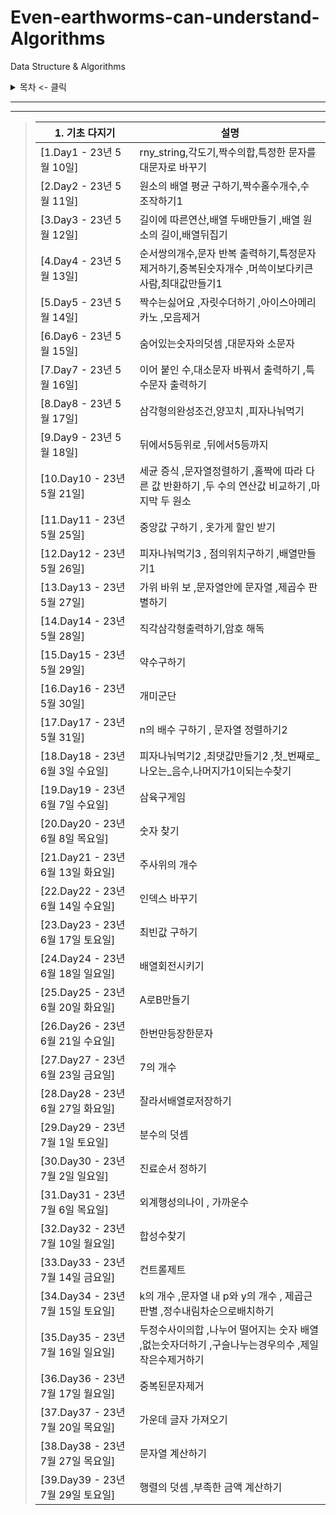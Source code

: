 # Even-earthworms-can-understand-Algorithms

Data Structure &amp; Algorithms

<details>
<summary>목차 <- 클릭</summary>

### - 1. 기초 다지기

</details>

***

***
> | 1. 기초 다지기                   | 설명                                                        
> |-----------------------------------------------------------|------------------------------|
> | [1.Day1 - 23년 5월 10일]       | rny_string,각도기,짝수의합,특정한 문자를 대문자로 바꾸기                      |
> | [2.Day2 - 23년 5월 11일]       | 원소의 배열 평균 구하기,짝수홀수개수,수 조작하기1                              |
> | [3.Day3 - 23년 5월 12일]       | 길이에 따른연산,배열 두배만들기 ,배열 원소의 길이,배열뒤집기                        |
> | [4.Day4 - 23년 5월 13일]       | 순서쌍의개수,문자 반복 출력하기,특정문자제거하기,중복된숫자개수 ,머쓱이보다키큰사람,최대값만들기1     |
> | [5.Day5 - 23년 5월 14일]       | 짝수는싫어요 ,자릿수더하기 ,아이스아메리카노  ,모음제거                           |
> | [6.Day6 - 23년 5월 15일]       | 숨어있는숫자의덧셈 ,대문자와 소문자                                       |
> | [7.Day7 - 23년 5월 16일]       | 이어 붙인 수,대소문자 바꿔서 출력하기  ,특수문자 출력하기                         |
> | [8.Day8 - 23년 5월 17일]       | 삼각형의완성조건,양꼬치 ,피자나눠먹기                                      |
> | [9.Day9 - 23년 5월 18일]       | 뒤에서5등위로   ,뒤에서5등까지                                        |
> | [10.Day10 - 23년 5월 21일]     | 세균 증식 ,문자열정렬하기 ,홀짝에 따라 다른 값 반환하기 ,두 수의 연산값 비교하기 ,마지막 두 원소 
> | [11.Day11 - 23년 5월 25일]     | 중앙값 구하기 , 옷가게 할인 받기                                       | 
> | [12.Day12 - 23년 5월 26일]     | 피자나눠먹기3 , 점의위치구하기   ,배열만들기1                               | 
> | [13.Day13 - 23년 5월 27일]     | 가위 바위 보  ,문자열안에 문자열 ,제곱수 판별하기                             | 
> | [14.Day14 - 23년 5월 28일]     | 직각삼각형출력하기,암호 해독                                           | 
> | [15.Day15 - 23년 5월 29일]     | 약수구하기                                                     | 
> | [16.Day16 - 23년 5월 30일]     | 개미군단                                                      | 
> | [17.Day17 - 23년 5월 31일]     | n의 배수 구하기 , 문자열 정렬하기2                                     | 
> | [18.Day18 - 23년 6월 3일 수요일]  | 피자나눠먹기2 ,최댓값만들기2 ,첫_번째로_나오는_음수,나머지가1이되는수찾기                | 
> | [19.Day19 - 23년 6월 7일 수요일]  | 삼육구게임                                                     | 
> | [20.Day20 - 23년 6월 8일 목요일]  | 숫자 찾기                                                     | 
> | [21.Day21 - 23년 6월 13일 화요일] | 주사위의 개수                                                   | 
> | [22.Day22 - 23년 6월 14일 수요일] | 인덱스 바꾸기                                                   | 
> | [23.Day23 - 23년 6월 17일 토요일] | 최빈값 구하기                                                   | 
> | [24.Day24 - 23년 6월 18일 일요일] | 배열회전시키기                                                   | 
> | [25.Day25 - 23년 6월 20일 화요일] | A로B만들기                                                    | 
> | [26.Day26 - 23년 6월 21일 수요일] | 한번만등장한문자                                                  | 
> | [27.Day27 - 23년 6월 23일 금요일] | 7의 개수                                                     | 
> | [28.Day28 - 23년 6월 27일 화요일] | 잘라서배열로저장하기                                                |
> | [29.Day29 - 23년 7월 1일 토요일]  | 분수의 덧셈                                                    |
> | [30.Day30 - 23년 7월 2일 일요일]  | 진료순서 정하기                                                  |
> | [31.Day31 - 23년 7월 6일 목요일]  | 외계행성의나이  , 가까운수                                           |
> | [32.Day32 - 23년 7월 10일 월요일] | 합성수찾기                                                     |
> | [33.Day33 - 23년 7월 14일 금요일] | 컨트롤제트                                                     |
> | [34.Day34 - 23년 7월 15일 토요일] | k의 개수 ,문자열 내 p와 y의 개수 , 제곱근판별   ,정수내림차순으로배치하기             |
> | [35.Day35 - 23년 7월 16일 일요일] | 두정수사이의합 ,나누어 떨어지는 숫자 배열  ,없는숫자더하기 ,구슬나누는경우의수 ,제일작은수제거하기   |
> | [36.Day36 - 23년 7월 17일 월요일] | 중복된문자제거                                                   |
> | [37.Day37 - 23년 7월 20일 목요일] | 가운데 글자 가져오기                                               |
> | [38.Day38 - 23년 7월 27일 목요일] | 문자열 계산하기                                                  |
> | [39.Day39 - 23년 7월 29일 토요일] | 행렬의 덧셈 ,부족한 금액 계산하기                                       |
